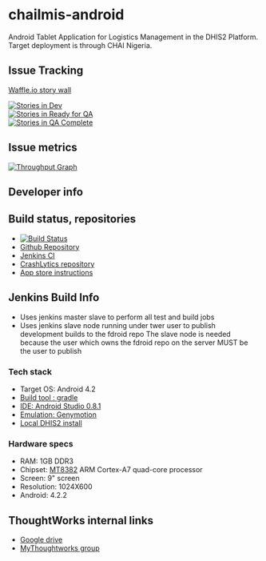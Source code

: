 # chailmis-android

Android Tablet Application for Logistics Management in the DHIS2 Platform. Target deployment is through CHAI Nigeria.

## Issue Tracking

[Waffle.io story wall](https://waffle.io/chailmis/chailmis-android)

[![Stories in Dev](https://badge.waffle.io/chailmis/chailmis-android.png?label=In%20Dev&title=In%20Dev)](http://waffle.io/chailmis/chailmis-android)  
[![Stories in Ready for QA](https://badge.waffle.io/chailmis/chailmis-android.png?label=Ready%20for%20QA&title=Ready%20for%20QA)](http://waffle.io/chailmis/chailmis-android)  
[![Stories in QA Complete](https://badge.waffle.io/chailmis/chailmis-android.png?label=QA%20Complete&title=QA%20Complete)](http://waffle.io/chailmis/chailmis-android)  

## Issue metrics

[![Throughput Graph](http://graphs.waffle.io/chailmis/chailmis-android/throughput.svg)](https://waffle.io/chailmis/chailmis-android/metrics)

## Developer info

## Build status, repositories

* [![Build Status](http://104.131.225.22:8080/job/android-unit-test/badge/icon)](http://104.131.225.22:8080/job/android-unit-test/)
* [Github Repository](https://github.com/chailmis/chailmis-android)
* [Jenkins CI](http://104.131.225.22:8080/)
* [CrashLytics repository](https://crashlytics.com/twkla/android/apps/org.clintonhealthaccess.lmis.app/)
* [App store instructions](https://github.com/chailmis/chailmis-android/blob/master/appstore/README.md)

## Jenkins Build Info
* Uses jenkins master slave to perform all test and build jobs
* Uses jenkins slave node running under twer user to publish development builds to the fdroid repo
  The slave node is needed because the user which owns the fdroid repo on the server MUST be the user to publish

### Tech stack

* Target OS: Android 4.2
* [Build tool : gradle](https://gradle.org/)
* [IDE: Android Studio 0.8.1](http://tools.android.com/download/studio/canary/0-8-1)
* [Emulation: Genymotion](http://www.genymotion.com/)
* [Local DHIS2 install](https://github.com/chailmis/dhis2-dev)

### Hardware specs

* RAM: 1GB DDR3
* Chipset: [MT8382](http://www.mediatek.com/en/products/mobile-communications/tablet/mt8382/) ARM Cortex-A7 quad-core processor
* Screen: 9" screen
* Resolution: 1024X600
* Android: 4.2.2

## ThoughtWorks internal links

* [Google drive](https://drive.google.com/a/thoughtworks.com/#folders/0Bx_qXlwQO9lRb3lnMjgwZllPcDA)
* [MyThoughtworks group](https://my.thoughtworks.com/groups/chailmis)

